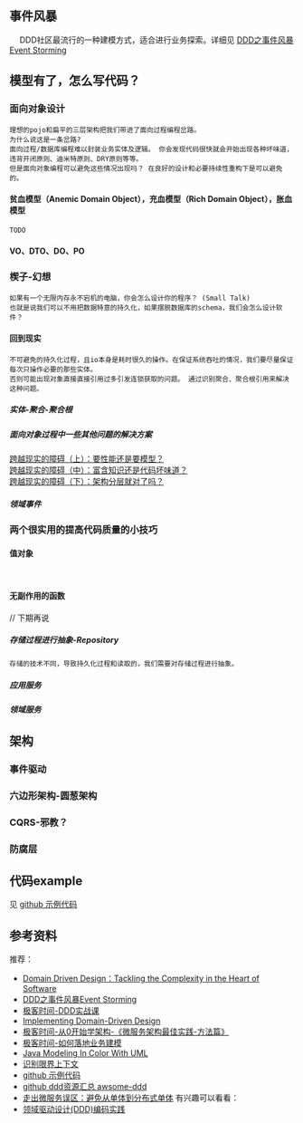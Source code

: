 



## 事件风暴
&ensp;&ensp; DDD社区最流行的一种建模方式，适合进行业务探索。详细见 [DDD之事件风暴Event Storming](https://zhuanlan.zhihu.com/p/399103071)

## 模型有了，怎么写代码？


### 面向对象设计
    理想的pojo和扁平的三层架构把我们带进了面向过程编程岔路。
    为什么说这是一条岔路?
    面向过程/数据库编程难以封装业务实体及逻辑。 你会发现代码很快就会开始出现各种坏味道，违背开闭原则、迪米特原则、DRY原则等等。
    但是面向对象编程可以避免这些情况出现吗？ 在良好的设计和必要持续性重构下是可以避免的。
#### 贫血模型（Anemic Domain Object），充血模型（Rich Domain Object），胀血模型
    TODO 
#### VO、DTO、DO、PO
### 楔子-幻想
    如果有一个无限内存永不宕机的电脑，你会怎么设计你的程序？ (Small Talk)
    也就是说我们可以不用把数据特意的持久化，如果摆脱数据库的schema，我们会怎么设计软件？
#### 回到现实
    不可避免的持久化过程，且io本身是耗时很久的操作。在保证系统吞吐的情况，我们要尽量保证每次只操作必要的那些实体。
    否则可能出现对象直接直接引用过多引发连锁获取的问题。 通过识别聚合、聚合根引用来解决这种问题。

##### 实体-聚合-聚合根

##### 面向对象过程中一些其他问题的解决方案
[跨越现实的障碍（上）：要性能还是要模型？](https://time.geekbang.org/column/article/389082)  
[跨越现实的障碍（中）：富含知识还是代码坏味道？](https://time.geekbang.org/column/article/389089)  
[跨越现实的障碍（下）：架构分层就对了吗？](https://time.geekbang.org/column/article/389095) 

##### 领域事件

### 两个很实用的提高代码质量的小技巧
#### 值对象
&ensp;&ensp; 
#### 无副作用的函数


// 下期再说

##### 存储过程进行抽象-Repository
    存储的技术不同，导致持久化过程和读取的，我们需要对存储过程进行抽象。

##### 应用服务
##### 领域服务



## 架构
### 事件驱动
### 六边形架构-圆葱架构
### CQRS-邪教？
### 防腐层

## 代码example
见 [github 示例代码](https://github.com/citerus/dddsample-core)

## 参考资料
推荐：
* [Domain Driven Design：Tackling the Complexity in the Heart of Software](https://book.douban.com/subject/1418618/)
* [DDD之事件风暴Event Storming](https://zhuanlan.zhihu.com/p/399103071)
* [极客时间-DDD实战课](https://time.geekbang.org/column/intro/100037301?tab=catalog)
* [Implementing Domain-Driven Design](https://book.douban.com/subject/11940943/)
* [极客时间-从0开始学架构-《微服务架构最佳实践-方法篇》](https://time.geekbang.org/column/article/11207)
* [极客时间-如何落地业务建模](https://time.geekbang.org/column/intro/100082101?tab=catalog)
* [Java Modeling In Color With UML](https://book.douban.com/subject/1440291/)
* [识别限界上下文](https://baijiahao.baidu.com/s?id=1656236780540023777&wfr=spider&for=pc)
* [github 示例代码](https://github.com/citerus/dddsample-core)
* [github ddd资源汇总 awsome-ddd](https://github.com/heynickc/awesome-ddd)
* [走出微服务误区：避免从单体到分布式单体](https://juejin.cn/post/6844904202565599240)
有兴趣可以看看：
* [领域驱动设计(DDD)编码实践](https://insights.thoughtworks.cn/backend-development-ddd/)